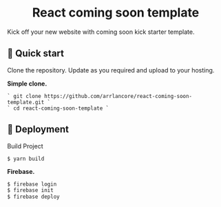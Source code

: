 <h1 align="center">
  React coming soon template
</h1>

Kick off your new website with coming soon kick starter template.


## 🚀 Quick start

Clone the repository. Update as you required and upload to your hosting. 

**Simple clone.**

    ` git clone https://github.com/arrlancore/react-coming-soon-template.git `
    ` cd react-coming-soon-template `
## 🚀 Deployment
Build Project

    $ yarn build

**Firebase.**
```sh
$ firebase login
$ firebase init
$ firebase deploy
```
